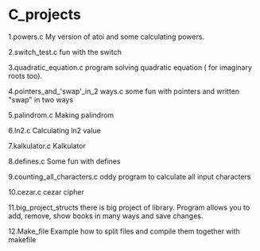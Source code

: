 # C_projects
1.powers.c
My version of atoi and some calculating powers.

2.switch_test.c
fun with the switch

3.quadratic_equation.c
program solving quadratic equation ( for imaginary roots too).

4.pointers_and_'swap'_in_2 ways.c
some fun with pointers and written "swap" in two ways

5.palindrom.c
Making palindrom 

6.ln2.c
Calculating ln2 value

7.kalkulator.c
Kalkulator

8.defines.c
Some fun with defines

9.counting_all_characters.c
oddy program to calculate all input characters

10.cezar.c
cezar cipher

11.big_project_structs
there is big project of library. Program allows you to add, remove, show books in many ways and save changes.

12.Make_file
Example how to split files and compile them together with makefile